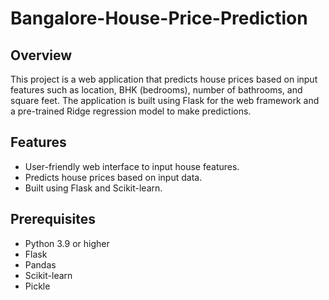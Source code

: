 # Bangalore-House-Price-Prediction

## Overview

This project is a web application that predicts house prices based on input features such as location, BHK (bedrooms), number of bathrooms, and square feet. The application is built using Flask for the web framework and a pre-trained Ridge regression model to make predictions.

## Features

- User-friendly web interface to input house features.
- Predicts house prices based on input data.
- Built using Flask and Scikit-learn.

## Prerequisites

- Python 3.9 or higher
- Flask
- Pandas
- Scikit-learn
- Pickle
